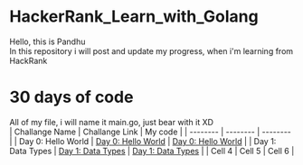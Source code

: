# HackerRank_Learn_with_Golang

Hello, this is Pandhu <br>
In this repository i will post and update my progress, when i'm learning from HackRank

# 30 days of code

All of my file, i will name it main.go, just bear with it XD <br>
| Challange Name | Challange Link | My code |
| -------- | -------- | -------- |
| Day 0: Hello World | [Day 0: Hello World](https://www.hackerrank.com/challenges/30-hello-world/problem)   | [Day 0: Hello World](https://github.com/pandhu-picahyo/HackerRank_Learn_with_Golang/tree/master/30%20days%20challange/Day%200%20Hello%20World)   |
| Day 1: Data Types  | [Day 1: Data Types](https://www.hackerrank.com/challenges/30-data-types/problem?h_r=email&unlock_token=f4543f9db492fe672dfb121c3a42daff622b4cc2&utm_campaign=30_days_of_code_continuous&utm_medium=email&utm_source=daily_reminder)  | [Day 1: Data Types](https://github.com/pandhu-picahyo/HackerRank_Learn_with_Golang/tree/master/Day%201%20Data%20Type)   |
| Cell 4   | Cell 5   | Cell 6   |
